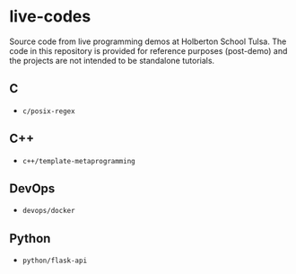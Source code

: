 # live-codes
Source code from live programming demos at Holberton School Tulsa. The code in this repository is provided for reference purposes (post-demo) and the projects are not intended to be standalone tutorials.

## C
- `c/posix-regex`

## C++
- `c++/template-metaprogramming`

## DevOps
- `devops/docker`

## Python
- `python/flask-api`
